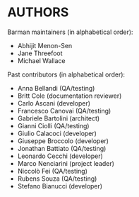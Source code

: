 # AUTHORS

Barman maintainers (in alphabetical order):

* Abhijit Menon-Sen
* Jane Threefoot
* Michael Wallace

Past contributors (in alphabetical order):

* Anna Bellandi (QA/testing)
* Britt Cole (documentation reviewer)
* Carlo Ascani (developer)
* Francesco Canovai (QA/testing)
* Gabriele Bartolini (architect)
* Gianni Ciolli (QA/testing)
* Giulio Calacoci (developer)
* Giuseppe Broccolo (developer)
* Jonathan Battiato (QA/testing)
* Leonardo Cecchi (developer)
* Marco Nenciarini (project leader)
* Niccolò Fei (QA/testing)
* Rubens Souza (QA/testing)
* Stefano Bianucci (developer)
